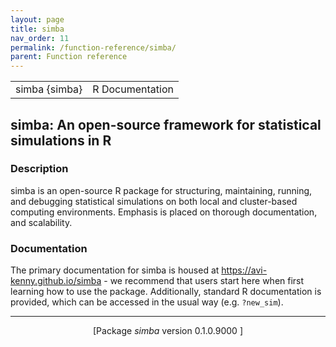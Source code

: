 ```yaml
---
layout: page
title: simba 
nav_order: 11 
permalink: /function-reference/simba/
parent: Function reference
---
```



<table width="100%" summary="page for simba {simba}"><tr><td>simba {simba}</td><td style="text-align: right;">R Documentation</td></tr></table>

<h2>simba: An open-source framework for statistical simulations in R</h2>

<h3>Description</h3>

<p>simba is an open-source R package for structuring, maintaining, running, and
debugging statistical simulations on both local and cluster-based computing
environments. Emphasis is placed on thorough documentation, and scalability.
</p>


<h3>Documentation</h3>

<p>The primary documentation for <span class="pkg">simba</span> is housed at
<a href="https://avi-kenny.github.io/simba">https://avi-kenny.github.io/simba</a> - we recommend that users start here
when first learning how to use the package. Additionally, standard R
documentation is provided, which can be accessed in the usual way (e.g.
<span style='font-family:&quot;SFMono-Regular&quot;,Menlo,Consolas,Monospace; font-size:0.85em'>?new_sim</span>).
</p>

<hr /><div style="text-align: center;">[Package <em>simba</em> version 0.1.0.9000 ]</div>
